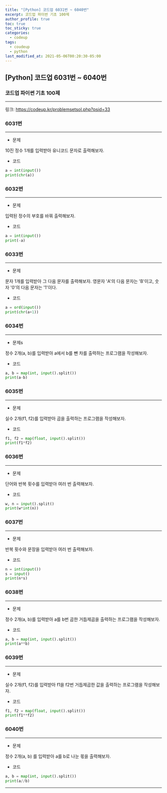 ```yaml
---
title: "[Python] 코드업 6031번 ~ 6040번"
excerpt: 코드업 파이썬 기초 100제
author_profile: true
toc: true
toc_sticky: true
categories: 
  - codeup
tags:
  - coudeup
  - python
last_modified_at: 2021-05-06T00:20:30-05:00
---
```




## [Python] 코드업 6031번 ~ 6040번



### 코드업 파이썬 기초 100제

***

링크: <https://codeup.kr/problemsetsol.php?psid=33>


### 6031번

***

- 문제

10진 정수 1개를 입력받아
유니코드 문자로 출력해보자.

- 코드

```python
a = int(input())
print(chr(a))
```

### 6032번

***

- 문제

입력된 정수의 부호를 바꿔 출력해보자. 

- 코드

```python
a = int(input())
print(-a)
```


### 6033번

***

- 문제

문자 1개를 입력받아 그 다음 문자를 출력해보자. 
영문자 'A'의 다음 문자는 'B'이고, 숫자 '0'의 다음 문자는 '1'이다.

- 코드

```python
a = ord(input())
print(chr(a+1))
```

### 6034번

***

- 문제s

정수 2개(a, b)를 입력받아 a에서 b를 뺀 차를 출력하는 프로그램을 작성해보자. 

- 코드

```python
a, b = map(int, input().split())
print(a-b)
```

### 6035번

***

- 문제

실수 2개(f1, f2)를 입력받아 곱을 출력하는 프로그램을 작성해보자. 

- 코드

```python
f1, f2 = map(float, input().split())
print(f1*f2)
```

### 6036번

***

- 문제

단어와 반복 횟수를 입력받아 여러 번 출력해보자. 

- 코드

```python
w, n = input().split()
print(w*int(n))
```

### 6037번

***

- 문제

반복 횟수와 문장을 입력받아 여러 번 출력해보자. 

- 코드

```python
n = int(input())
s = input()
print(n*s)
```

### 6038번

***

- 문제

정수 2개(a, b)를 입력받아 
a를 b번 곱한 거듭제곱을 출력하는 프로그램을 작성해보자.

- 코드

```python
a, b = map(int, input().split())
print(a**b)
```

### 6039번

***

- 문제

실수 2개(f1, f2)를 입력받아
f1을 f2번 거듭제곱한 값을 출력하는 프로그램을 작성해보자.

- 코드

```python
f1, f2 = map(float, input().split())
print(f1**f2)
```

### 6040번

***

- 문제

정수 2개(a, b) 를 입력받아 a를 b로 나눈 몫을 출력해보자. 

- 코드

```python
a, b = map(int, input().split())
print(a//b)
```

***